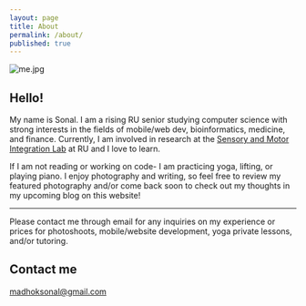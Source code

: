 ```yaml
---
layout: page
title: About
permalink: /about/
published: true
---
```


![me.jpg]({{site.baseurl}}/me.jpg)

## Hello!

My name is Sonal. I am a rising RU senior studying computer science with strong interests in the fields of mobile/web dev, bioinformatics, medicine, and finance. 
Currently, I am involved in research at the [Sensory and Motor Integration Lab](https://sensorymotorintegrationlab.com) at RU and I love to learn. 

If I am not reading or working on code- I am practicing yoga, lifting, or playing piano. 
I enjoy photography and writing, so feel free to review my featured photography and/or come back soon to check out my thoughts in my upcoming blog on this website!

---

Please contact me through email for any inquiries on my experience or prices for photoshoots, mobile/website development, yoga private lessons, and/or tutoring. 

## Contact me

[madhoksonal@gmail.com](mailto:madhoksonal@gmail.com)
